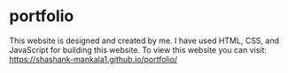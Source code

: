 # portfolio
This website is designed and created by me. 
I have used HTML, CSS, and JavaScript for building this website.
To view this website you can visit: https://shashank-mankala1.github.io/portfolio/
